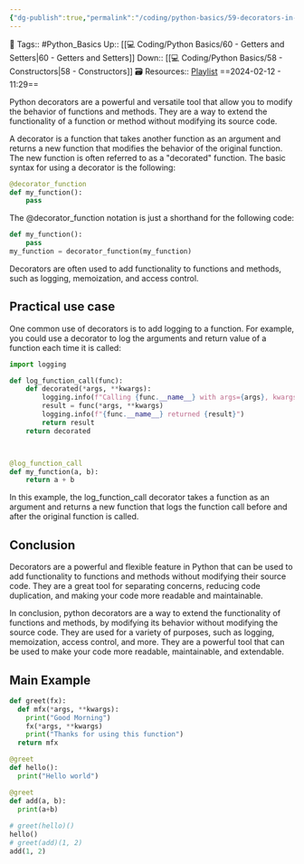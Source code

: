 ```yaml
---
{"dg-publish":true,"permalink":"/coding/python-basics/59-decorators-in-python/","dgPassFrontmatter":true,"noteIcon":"3","created":"2024-02-12T11:29:32.739+05:30","updated":"2024-02-12T11:39:22.923+05:30"}
---
```


🧶 Tags:: #Python_Basics 
Up:: [[💻 Coding/Python Basics/60 - Getters and Setters\|60 - Getters and Setters]]
Down:: [[💻 Coding/Python Basics/58 - Constructors\|58 - Constructors]]
🗃 Resources:: [Playlist](https://www.youtube.com/playlist?list=PLu0W_9lII9agwh1XjRt242xIpHhPT2llg)
==2024-02-12 - 11:29==

Python decorators are a powerful and versatile tool that allow you to modify the behavior of functions and methods. They are a way to extend the functionality of a function or method without modifying its source code.

A decorator is a function that takes another function as an argument and returns a new function that modifies the behavior of the original function. The new function is often referred to as a "decorated" function. The basic syntax for using a decorator is the following:
```python
@decorator_function
def my_function():
	pass
```

The @decorator_function notation is just a shorthand for the following code:
```python
def my_function():
	pass
my_function = decorator_function(my_function)
```

Decorators are often used to add functionality to functions and methods, such as logging, memoization, and access control.

## Practical use case
One common use of decorators is to add logging to a function. For example, you could use a decorator to log the arguments and return value of a function each time it is called:

```python
import logging

def log_function_call(func):
	def decorated(*args, **kwargs):
		logging.info(f"Calling {func.__name__} with args={args}, kwargs={kwargs}")
		result = func(*args, **kwargs)
		logging.info(f"{func.__name__} returned {result}")
		return result
	return decorated



@log_function_call
def my_function(a, b):
	return a + b
```

In this example, the log_function_call decorator takes a function as an argument and returns a new function that logs the function call before and after the original function is called.

## Conclusion
Decorators are a powerful and flexible feature in Python that can be used to add functionality to functions and methods without modifying their source code. They are a great tool for separating concerns, reducing code duplication, and making your code more readable and maintainable.

In conclusion, python decorators are a way to extend the functionality of functions and methods, by modifying its behavior without modifying the source code. They are used for a variety of purposes, such as logging, memoization, access control, and more. They are a powerful tool that can be used to make your code more readable, maintainable, and extendable.

## Main Example
```python
def greet(fx):
  def mfx(*args, **kwargs):
    print("Good Morning")
    fx(*args, **kwargs)
    print("Thanks for using this function")
  return mfx

@greet
def hello():
  print("Hello world")

@greet
def add(a, b):
  print(a+b)
  
# greet(hello)()
hello()
# greet(add)(1, 2)
add(1, 2)
```